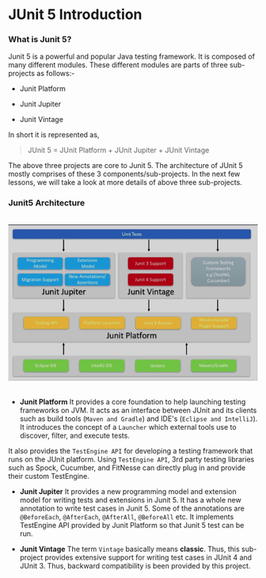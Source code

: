 # JUnit 5 Introduction

### What is Junit 5?

Junit 5 is a powerful and popular Java testing framework. It is composed of many different modules. These different modules are parts of three sub-projects as follows:-

* Junit Platform

* Junit Jupiter

* Junit Vintage

In short it is represented as,

> JUnit 5 = JUnit Platform + JUnit Jupiter + JUnit Vintage

The above three projects are core to Junit 5. The architecture of JUnit 5 mostly comprises of these 3 components/sub-projects. In the next few lessons, we will take a look at more details of above three sub-projects.

### Junit5 Architecture 

<br>
<div align="center">
	<img src="img/junit5Architecture.png">
</div>
<br>

* **Junit Platform**
It provides a core foundation to help launching testing frameworks on JVM. It acts as an interface between JUnit and its clients such as build tools (`Maven and Gradle`) and IDE's (`Eclipse and IntelliJ`). It introduces the concept of a `Launcher` which external tools use to discover, filter, and execute tests.

It also provides the `TestEngine API` for developing a testing framework that runs on the JUnit platform. Using `TestEngine API`, 3rd party testing libraries such as Spock, Cucumber, and FitNesse can directly plug in and provide their custom TestEngine.

* **Junit Jupiter**
It provides a new programming model and extension model for writing tests and extensions in Junit 5. It has a whole new annotation to write test cases in Junit 5. Some of the annotations are `@BeforeEach`, `@AfterEach`, `@AfterAll`, `@BeforeAll` etc. It implements TestEngine API provided by Junit Platform so that Junit 5 test can be run.

* **Junit Vintage**
The term `Vintage` basically means **classic**. Thus, this sub-project provides extensive support for writing test cases in JUnit 4 and JUnit 3. Thus, backward compatibility is been provided by this project.

























































